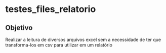 # testes_files_relatorio

## Objetivo

Realizar a leitura de diversos arquivos excel sem a necessidade de ter que transforma-los em csv para utilizar em um relatório